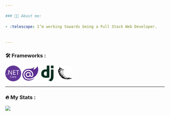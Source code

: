 ```yaml
---

### 👨‍🦱 About me:

- :telescope: I’m working towards being a Full Stack Web Developer.


---
```


### :hammer_and_wrench: Frameworks :
<div>
  <img src="https://raw.githubusercontent.com/devicons/devicon/6910f0503efdd315c8f9b858234310c06e04d9c0/icons/dotnetcore/dotnetcore-original.svg" width="50" height="50">
  <img src="https://raw.githubusercontent.com/devicons/devicon/6910f0503efdd315c8f9b858234310c06e04d9c0/icons/blazor/blazor-original.svg" width="50" height="50">
  <img src="https://github.com/devicons/devicon/blob/master/icons/django/django-plain.svg" width="50" height="50">
  <img src="https://github.com/devicons/devicon/blob/master/icons/flask/flask-original.svg" width="50" height="50">
  
  
</div>

---

### :fire: My Stats :
<div>
  <img src="https://github-readme-stats.vercel.app/api/top-langs/?username=boris-pavel&layout=compact&theme=dark"
</div>

